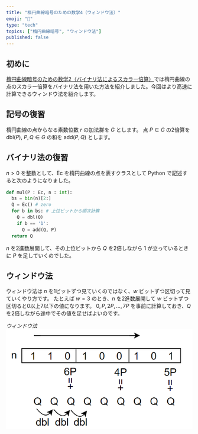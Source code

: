 ```yaml
---
title: "楕円曲線暗号のための数学4（ウィンドウ法）"
emoji: "🧮"
type: "tech"
topics: ["楕円曲線暗号", "ウィンドウ法"]
published: false
---
```

## 初めに
[楕円曲線暗号のための数学2（バイナリ法によるスカラー倍算）](http://localhost:8000/articles/ecc-binary-method)では楕円曲線の点のスカラー倍算をバイナリ法を用いた方法を紹介しました。今回はより高速に計算できるウィンドウ法を紹介します。

## 記号の復習
楕円曲線の点からなる素数位数 $r$ の加法群を $G$ とします。
点 $P \in G$ の2倍算を $\text{dbl}(P)$, $P, Q \in G$ の和を $\text{add}(P, Q)$ とします。

## バイナリ法の復習
$n>0$ を整数として、Ec を楕円曲線の点を表すクラスとして Python で記述すると次のようになりました。

```python
def mul(P : Ec, n : int):
  bs = bin(n)[2:]
  Q = Ec() # zero
  for b in bs: # 上位ビットから順次計算
    Q = dbl(Q)
    if b == '1':
      Q = add(Q, P)
  return Q
```
$n$ を2進数展開して、その上位ビットから $Q$ を2倍しながら 1 が立っているときに $P$ を足していくのでした。

## ウィンドウ法
ウィンドウ法は $n$ を1ビットずつ見ていくのではなく、$w$ ビットずつ区切って見ていくやり方です。
たとえば $w=3$ のとき、$n$ を2進数展開して $w$ ビットずつ区切ると0以上7以下の値になります。
$0, P, 2 P, \dots, 7 P$ を事前に計算しておき、$Q$ を2倍しながら途中でその値を足せばよいのです。

*ウィンドウ法*
![ウィンドウ法](/images/window-method.png)


